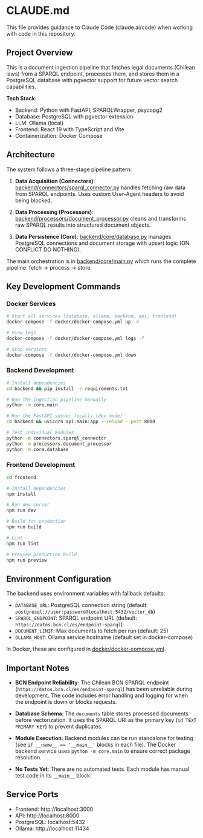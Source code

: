 # CLAUDE.md

This file provides guidance to Claude Code (claude.ai/code) when working with code in this repository.

## Project Overview

This is a document ingestion pipeline that fetches legal documents (Chilean laws) from a SPARQL endpoint, processes them, and stores them in a PostgreSQL database with pgvector support for future vector search capabilities.

**Tech Stack:**
- Backend: Python with FastAPI, SPARQLWrapper, psycopg2
- Database: PostgreSQL with pgvector extension
- LLM: Ollama (local)
- Frontend: React 19 with TypeScript and Vite
- Containerization: Docker Compose

## Architecture

The system follows a three-stage pipeline pattern:

1. **Data Acquisition (Connectors)**: [backend/connectors/sparql_connector.py](backend/connectors/sparql_connector.py) handles fetching raw data from SPARQL endpoints. Uses custom User-Agent headers to avoid being blocked.

2. **Data Processing (Processors)**: [backend/processors/document_processor.py](backend/processors/document_processor.py) cleans and transforms raw SPARQL results into structured document objects.

3. **Data Persistence (Core)**: [backend/core/database.py](backend/core/database.py) manages PostgreSQL connections and document storage with upsert logic (ON CONFLICT DO NOTHING).

The main orchestration is in [backend/core/main.py](backend/core/main.py) which runs the complete pipeline: fetch → process → store.

## Key Development Commands

### Docker Services
```bash
# Start all services (database, ollama, backend, api, frontend)
docker-compose -f docker/docker-compose.yml up -d

# View logs
docker-compose -f docker/docker-compose.yml logs -f

# Stop services
docker-compose -f docker/docker-compose.yml down
```

### Backend Development
```bash
# Install dependencies
cd backend && pip install -r requirements.txt

# Run the ingestion pipeline manually
python -m core.main

# Run the FastAPI server locally (dev mode)
cd backend && uvicorn api.main:app --reload --port 8000

# Test individual modules
python -m connectors.sparql_connector
python -m processors.document_processor
python -m core.database
```

### Frontend Development
```bash
cd frontend

# Install dependencies
npm install

# Run dev server
npm run dev

# Build for production
npm run build

# Lint
npm run lint

# Preview production build
npm run preview
```

## Environment Configuration

The backend uses environment variables with fallback defaults:

- `DATABASE_URL`: PostgreSQL connection string (default: `postgresql://user:password@localhost:5432/vector_db`)
- `SPARQL_ENDPOINT`: SPARQL endpoint URL (default: `https://datos.bcn.cl/es/endpoint-sparql`)
- `DOCUMENT_LIMIT`: Max documents to fetch per run (default: 25)
- `OLLAMA_HOST`: Ollama service hostname (default set in docker-compose)

In Docker, these are configured in [docker/docker-compose.yml](docker/docker-compose.yml).

## Important Notes

- **BCN Endpoint Reliability**: The Chilean BCN SPARQL endpoint (`https://datos.bcn.cl/es/endpoint-sparql`) has been unreliable during development. The code includes error handling and logging for when the endpoint is down or blocks requests.

- **Database Schema**: The `documents` table stores processed documents before vectorization. It uses the SPARQL URI as the primary key (`id TEXT PRIMARY KEY`) to prevent duplicates.

- **Module Execution**: Backend modules can be run standalone for testing (see `if __name__ == '__main__'` blocks in each file). The Docker backend service uses `python -m core.main` to ensure correct package resolution.

- **No Tests Yet**: There are no automated tests. Each module has manual test code in its `__main__` block.

## Service Ports

- Frontend: http://localhost:3000
- API: http://localhost:8000
- PostgreSQL: localhost:5432
- Ollama: http://localhost:11434
